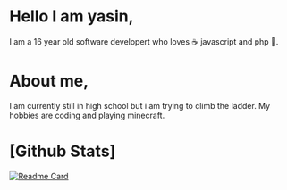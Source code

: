 # Hello I am yasin,
I am a 16 year old software developert who loves ☕ javascript and php 🐘.

# About me,
I am currently still in high school but i am trying to climb the ladder. My hobbies are coding and playing minecraft.

# [Github Stats]
[![Readme Card](https://github-readme-stats.vercel.app/api?username=YasinJS&show_icons=true&theme=dark)](https://github.com/anuraghazra/github-readme-stats)
